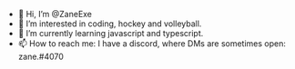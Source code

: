 - 👋 Hi, I’m @ZaneExe
- 👀 I’m interested in coding, hockey and volleyball.
- 🌱 I’m currently learning javascript and typescript.
- 📫 How to reach me: I have a discord, where DMs are sometimes open: zane.#4070
